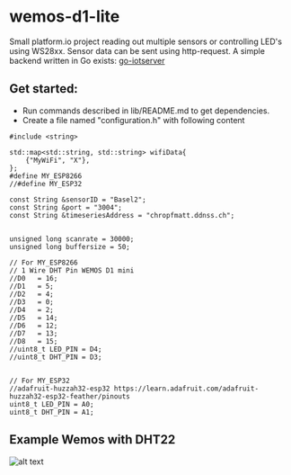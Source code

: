 # wemos-d1-lite
Small platform.io project reading out multiple sensors or controlling LED's using WS28xx.
Sensor data can be sent using http-request. A simple backend written in Go exists:
[go-iotserver](https://github.com/pat-rohn/go-iotedge)

## Get started:
- Run commands described in lib/README.md to get dependencies.
- Create a file named "configuration.h" with following content

```
#include <string>

std::map<std::string, std::string> wifiData{
    {"MyWiFi", "X"},
};
#define MY_ESP8266
//#define MY_ESP32

const String &sensorID = "Basel2";
const String &port = "3004";
const String &timeseriesAddress = "chropfmatt.ddnss.ch";


unsigned long scanrate = 30000;
unsigned long buffersize = 50;

// For MY_ESP8266
// 1 Wire DHT Pin WEMOS D1 mini
//D0   = 16;
//D1   = 5;
//D2   = 4;
//D3   = 0;
//D4   = 2;
//D5   = 14;
//D6   = 12;
//D7   = 13;
//D8   = 15;
//uint8_t LED_PIN = D4;
//uint8_t DHT_PIN = D3;


// For MY_ESP32
//adafruit-huzzah32-esp32 https://learn.adafruit.com/adafruit-huzzah32-esp32-feather/pinouts
uint8_t LED_PIN = A0;
uint8_t DHT_PIN = A1;
```

## Example Wemos with DHT22
![alt text](https://raw.githubusercontent.com/pat-rohn/wemos-d1-lite/main/wemosd1dht22.png)
